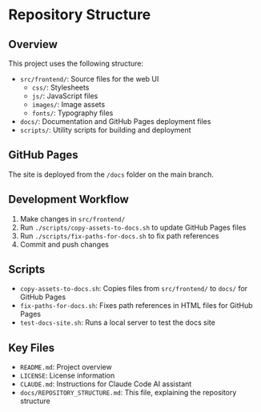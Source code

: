 # Repository Structure

## Overview
This project uses the following structure:

- `src/frontend/`: Source files for the web UI
  - `css/`: Stylesheets
  - `js/`: JavaScript files
  - `images/`: Image assets
  - `fonts/`: Typography files
- `docs/`: Documentation and GitHub Pages deployment files
- `scripts/`: Utility scripts for building and deployment

## GitHub Pages
The site is deployed from the `/docs` folder on the main branch.

## Development Workflow
1. Make changes in `src/frontend/`
2. Run `./scripts/copy-assets-to-docs.sh` to update GitHub Pages files
3. Run `./scripts/fix-paths-for-docs.sh` to fix path references
4. Commit and push changes

## Scripts

- `copy-assets-to-docs.sh`: Copies files from `src/frontend/` to `docs/` for GitHub Pages
- `fix-paths-for-docs.sh`: Fixes path references in HTML files for GitHub Pages
- `test-docs-site.sh`: Runs a local server to test the docs site

## Key Files

- `README.md`: Project overview
- `LICENSE`: License information
- `CLAUDE.md`: Instructions for Claude Code AI assistant
- `docs/REPOSITORY_STRUCTURE.md`: This file, explaining the repository structure